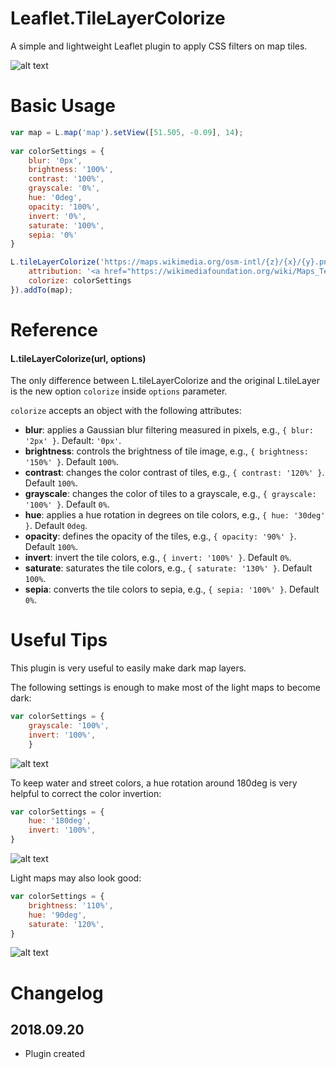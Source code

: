 # Leaflet.TileLayerColorize
A simple and lightweight Leaflet plugin to apply CSS filters on map tiles.

![alt text](https://github.com/xtk93x/Leaflet.TileLayerColorize/blob/master/samples/sidebyside.png)

# Basic Usage
```js
var map = L.map('map').setView([51.505, -0.09], 14);
    
var colorSettings = {
    blur: '0px',     
    brightness: '100%',
    contrast: '100%',
    grayscale: '0%',
    hue: '0deg',
    opacity: '100%',
    invert: '0%',
    saturate: '100%',
    sepia: '0%'
}

L.tileLayerColorize('https://maps.wikimedia.org/osm-intl/{z}/{x}/{y}.png', {
    attribution: '<a href="https://wikimediafoundation.org/wiki/Maps_Terms_of_Use">Wikimedia</a>',
    colorize: colorSettings
}).addTo(map);
```
    
# Reference

#### L.tileLayerColorize(url, options)

The only difference between L.tileLayerColorize and the original L.tileLayer is the new option `colorize` inside `options` parameter. 

`colorize` accepts an object with the following attributes:
 - **blur**: applies a Gaussian blur filtering measured in pixels, e.g., `{ blur: '2px' }`. Default: `'0px'`.
 - **brightness**: controls the brightness of tile image, e.g., `{ brightness: '150%' }`. Default `100%`.
 - **contrast**: changes the color contrast of tiles, e.g., `{ contrast: '120%' }`. Default `100%`.
 - **grayscale**: changes the color of tiles to a grayscale, e.g., `{ grayscale: '100%' }`. Default `0%`.
 - **hue**: applies a hue rotation in degrees on tile colors, e.g., `{ hue: '30deg' }`. Default `0deg`.
 - **opacity**: defines the opacity of the tiles, e.g., `{ opacity: '90%' }`. Default `100%`.
 - **invert**: invert the tile colors, e.g., `{ invert: '100%' }`. Default `0%`.
 - **saturate**: saturates the tile colors, e.g., `{ saturate: '130%' }`. Default `100%`.
 - **sepia**: converts the tile colors to sepia, e.g., `{ sepia: '100%' }`. Default `0%`.
 
# Useful Tips

This plugin is very useful to easily make dark map layers. 

The following settings is enough to make most of the light maps to become dark:

```js
var colorSettings = {
    grayscale: '100%',
    invert: '100%',
    }
```
![alt text](https://github.com/xtk93x/Leaflet.TileLayerColorize/blob/master/samples/dark.png)

To keep water and street colors, a hue rotation around 180deg is very helpful to correct the color invertion:

```js
var colorSettings = {
    hue: '180deg',
    invert: '100%',
}
```
![alt text](https://github.com/xtk93x/Leaflet.TileLayerColorize/blob/master/samples/dark-colorized.png)
    
Light maps may also look good:

```js
var colorSettings = {
    brightness: '110%',
    hue: '90deg',
    saturate: '120%',
}
```
![alt text](https://github.com/xtk93x/Leaflet.TileLayerColorize/blob/master/samples/colorized.png)



# Changelog

## 2018.09.20
- Plugin created
